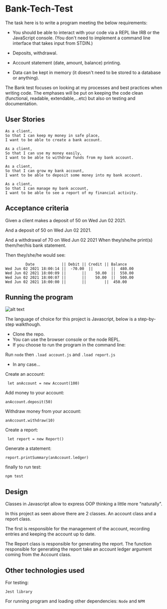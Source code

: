 # Bank-Tech-Test

The task here is to write a program meeting the below requirements: 

* You should be able to interact with your code via a REPL like IRB or the JavaScript console. (You don't need to implement a command line interface that takes input from STDIN.)

* Deposits, withdrawal.

* Account statement (date, amount, balance) printing.

* Data can be kept in memory (it doesn't need to be stored to a database or anything).


The Bank test focuses on looking at my processes and best practices when writing code.
The emphases will be put on keeping the code clean (functional, readable, extendable,...etc) but also on testing and documentation.

## User Stories
```
As a client,
So that I can keep my money in safe place,
I want to be able to create a bank account.
```

```
As a client,
So that I can use my money easily,
I want to be able to withdraw funds from my bank account.
```

```
As a client,
So that I can grow my bank account,
I want to be able to deposit some money into my bank account.
```

```
As a client,
So that I can manage my bank account,
I want to be able to see a report of my financial activity.
```

## Acceptance criteria

Given a client makes a deposit of 50 on Wed Jun 02 2021.

And a deposit of 50 on Wed Jun 02 2021.

And a withdrawal of 70 on Wed Jun 02 2021
When they/she/he print(s) them/her/his bank statement.

Then they/she/he would see:


```
         Date            || Debit || Credit || Balance
Wed Jun 02 2021 18:00:14 ||  -70.00  ||        ||  480.00
Wed Jun 02 2021 18:00:09 ||       ||    50.00  ||  550.00
Wed Jun 02 2021 18:00:07 ||       ||    50.00  ||  500.00
Wed Jun 02 2021 18:00:00 ||       ||        ||  450.00
```

## Running the program
![alt text](https://travis-ci.com/mikejeuga/Bank-tech-test.svg?branch=main)


The language of choice for this project is Javascript, below is a step-by-step walkthough.

* Clone the repo.
* You can use the browser console or the node REPL.
* If you choose to run the program in the command line: 

 Run ```node``` then ```.load account.js``` and ```.load report.js```
* In any case...
  
Create an account:

``` let anAccount = new Account(100)```

Add money to your account:

```anAccount.deposit(50)```

Withdraw money from your account:

```anAccount.withdraw(10)```

Create a report:

``` let report = new Report()```

Generate a statement: 

```report.printSummary(anAccount.ledger)```

finally to run test: 

```npm test```

## Design 

Classes in Javascript allow to express OOP thinking a little more "naturally". 

In this project as seen above there are 2 classes. An account class and a report class.

The first is responsible for the management of the account, recording entries and keeping the account up to date.

The Report class is responsible for generating the report. The function responsible for generating the report take an account ledger argument coming from the Account class.

## Other technologies used

For testing:

 ```Jest library```

For running program and loading other dependencies: 
 ```Node``` and ```NPM```



